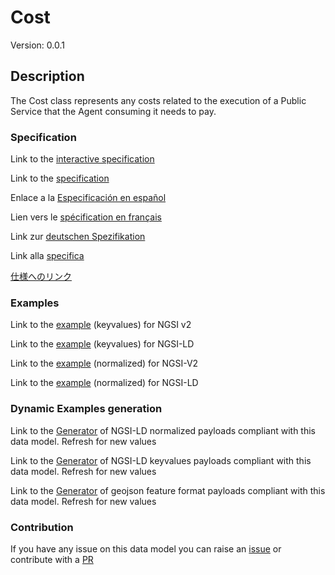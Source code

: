 # Cost
Version: 0.0.1

## Description 

The Cost class represents any costs related to the execution of a Public Service that the Agent consuming it needs to pay.
### Specification

Link to the [interactive specification](https://swagger.lab.fiware.org/?url=https://smart-data-models.github.io/dataModel.CPSV-AP/Cost/swagger.yaml)

Link to the [specification](https://github.com/smart-data-models/dataModel.CPSV-AP/blob/master/Cost/doc/spec.md)

Enlace a la [Especificación en español](https://github.com/smart-data-models/dataModel.CPSV-AP/blob/master/Cost/doc/spec_ES.md)

Lien vers le [spécification en français](https://github.com/smart-data-models/dataModel.CPSV-AP/blob/master/Cost/doc/spec_FR.md)

Link zur [deutschen Spezifikation](https://github.com/smart-data-models/dataModel.CPSV-AP/blob/master/Cost/doc/spec_DE.md)

Link alla [specifica](https://github.com/smart-data-models/dataModel.CPSV-AP/blob/master/Cost/doc/spec_IT.md)

[仕様へのリンク](https://github.com/smart-data-models/dataModel.CPSV-AP/blob/master/Cost/doc/spec_JA.md)
### Examples

Link to the [example](https://smart-data-models.github.io/dataModel.CPSV-AP/Cost/examples/example.json) (keyvalues) for NGSI v2

Link to the [example](https://smart-data-models.github.io/dataModel.CPSV-AP/Cost/examples/example.jsonld) (keyvalues) for NGSI-LD

Link to the [example](https://smart-data-models.github.io/dataModel.CPSV-AP/Cost/examples/example-normalized.json) (normalized) for NGSI-V2

Link to the [example](https://smart-data-models.github.io/dataModel.CPSV-AP/Cost/examples/example-normalized.jsonld) (normalized) for NGSI-LD
### Dynamic Examples generation

Link to the [Generator](https://smartdatamodels.org/extra/ngsi-ld_generator.php?schemaUrl=https://raw.githubusercontent.com/smart-data-models/dataModel.CPSV-AP/master/Cost/schema.json&email=info@smartdatamodels.org) of NGSI-LD normalized payloads compliant with this data model. Refresh for new values

Link to the [Generator](https://smartdatamodels.org/extra/ngsi-ld_generator_keyvalues.php?schemaUrl=https://raw.githubusercontent.com/smart-data-models/dataModel.CPSV-AP/master/Cost/schema.json&email=info@smartdatamodels.org) of NGSI-LD keyvalues payloads compliant with this data model. Refresh for new values

Link to the [Generator](https://smartdatamodels.org/extra/geojson_features_generator.php?schemaUrl=https://raw.githubusercontent.com/smart-data-models/dataModel.CPSV-AP/master/Cost/schema.json&email=info@smartdatamodels.org) of geojson feature format payloads compliant with this data model. Refresh for new values
### Contribution

 If you have any issue on this data model you can raise an [issue](https://github.com/smart-data-models/dataModel.CPSV-AP/issues)  or contribute with a [PR](https://github.com/smart-data-models/dataModel.CPSV-AP/pulls)